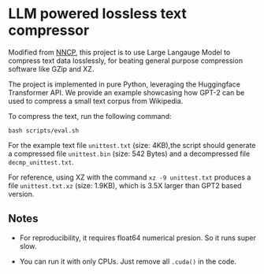 LLM powered lossless text compressor
===========================

Modified from [NNCP](https://bellard.org/nncp/), this project is to use Large Langauge Model to compress text data losslessly, for beating general purpose compression software like GZip and XZ. 

The project is implemented in pure Python, leveraging the Huggingface Transformer API. We provide an example showcasing how GPT-2 can be used to compress a small text corpus from Wikipedia.


To compress the text, run the following command:
```
bash scripts/eval.sh
```

For the example text file `unittest.txt` (size: 4KB),the script should generate a compressed file `unittest.bin` (size: 542 Bytes) and a decompressed file `decmp_unittest.txt`.

For reference, using XZ with the command  `xz -9 unittest.txt` produces a file `unittest.txt.xz` (size: 1.9KB), which is 3.5X larger than GPT2 based version. 

## Notes

- For reproducibility, it requires float64 numerical presion. So it runs super slow.

- You can run it with only CPUs. Just remove all `.cuda()` in the code.
